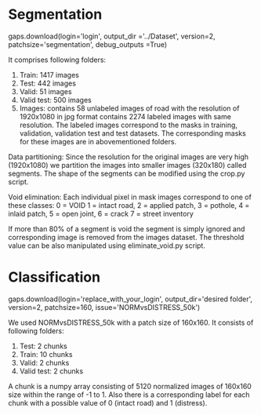 # Segmentation

gaps.download(login='login',
	output_dir ='../Dataset',
	version=2,
	patchsize='segmentation', 
	debug_outputs =True)


It comprises following folders:

1. Train:       1417 images 
2. Test:        442 images
3. Valid:       51 images
4. Valid test:  500 images
5. Images: contains 58 unlabeled images of road with the resolution of 1920x1080 in jpg format
            contains 2274 labeled images with same resolution. The labeled images correspond to the masks in training, validation, validation test and test datasets. The corresponding masks for these images are in abovementioned folders.

Data partitioning:
Since the resolution for the original images are very high (1920x1080) we partition the images into smaller images (320x180) called segments. The shape of the segments can be modified using the crop.py script.

Void elimination:
Each individual pixel in mask images correspond to one of these classes:
    0 = VOID
    1 = intact road,
    2 = applied patch,
    3 = pothole,
    4 = inlaid patch,
    5 = open joint,
    6 = crack
    7 = street inventory

If more than 80% of a segment is void the segment is simply ignored and corresponding image is removed from the images dataset. The threshold value can be also manipulated using eliminate_void.py script.


# Classification

gaps.download(login='replace_with_your_login',
                    output_dir='desired folder',
                    version=2,
                    patchsize=160,
                    issue='NORMvsDISTRESS_50k')

We used NORMvsDISTRESS_50k with a patch size of 160x160. It consists of following folders:

1. Test: 2 chunks 
2. Train: 10 chunks
3. Valid: 2 chunks
4. Valid test: 2 chunks

A chunk is a numpy array consisting of 5120 normalized images of 160x160 size within the range of -1 to 1. Also there is a corresponding label for each chunk with a possible value of 0 (intact road) and 1 (distress).

